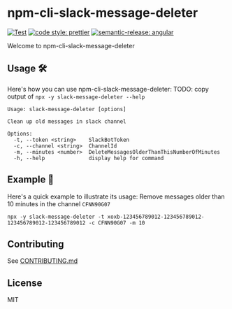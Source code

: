 # npm-cli-slack-message-deleter

[![Test](https://github.com/HiromiShikata/npm-cli-slack-message-deleter/actions/workflows/test.yml/badge.svg)](https://github.com/HiromiShikata/npm-cli-slack-message-deleter/actions/workflows/test.yml)
[![code style: prettier](https://img.shields.io/badge/code_style-prettier-ff69b4.svg?style=flat-square)](https://github.com/prettier/prettier)
[![semantic-release: angular](https://img.shields.io/badge/semantic--release-angular-e10079?logo=semantic-release)](https://github.com/semantic-release/semantic-release)

Welcome to npm-cli-slack-message-deleter

## Usage 🛠️

Here's how you can use npm-cli-slack-message-deleter:
TODO: copy output of `npx -y slack-message-deleter --help`

```
Usage: slack-message-deleter [options]

Clean up old messages in slack channel

Options:
  -t, --token <string>    SlackBotToken
  -c, --channel <string>  ChannelId
  -m, --minutes <number>  DeleteMessagesOlderThanThisNumberOfMinutes
  -h, --help              display help for command
```

## Example 📖

Here's a quick example to illustrate its usage:
Remove messages older than 10 minutes in the channel `CFNN90G07`

```
npx -y slack-message-deleter -t xoxb-123456789012-123456789012-123456789012-123456789012 -c CFNN90G07 -m 10
```

## Contributing

See [CONTRIBUTING.md](./CONTRIBUTING.md)

## License

MIT
